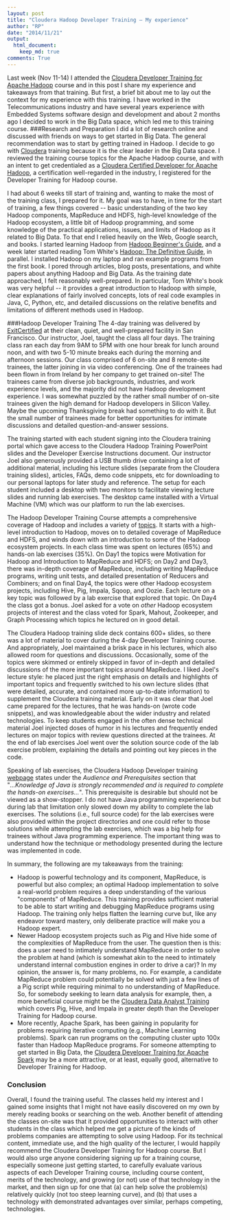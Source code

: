 ```yaml
---
layout: post
title: "Cloudera Hadoop Developer Training – My experience"
author: "RP"
date: "2014/11/21"
output:
  html_document:
    keep_md: true
comments: True
---
```

Last week (Nov 11-14) I attended the [Cloudera Developer Training for Apache Hadoop](http://www.cloudera.com/content/cloudera/en/training/courses/developer-training.html) course and in this post I share my experience and takeaways from that training. But first, a brief bit about me to lay out the context for my experience with this training. I have worked in the Telecommunications industry and have several years experience with Embedded Systems software design and development and about 2 months ago I decided to work in the Big Data space, which led me to this training course.
###Research and Preparation
I did a lot of research online and discussed with friends on ways to get started in Big Data. The general recommendation was to start by getting trained in Hadoop. I decide to go with [Cloudera](http://www.cloudera.com/content/cloudera/en/home.html) training because it is the clear leader in the Big Data space. I reviewed the training course topics for the Apache Hadoop course, and with an intent to get credentialed as a [Cloudera Certified Developer for Apache Hadoop](http://www.cloudera.com/content/cloudera/en/training/certification/ccdh.html), a certification well-regarded in the industry, I registered for the Developer Training for Hadoop course.

I had about 6 weeks till start of training and, wanting to make the most of the training class, I prepared for it. My goal was to have, in time for the start of training, a few things covered -- basic understanding of the two key Hadoop components, MapReduce and HDFS, high-level knowledge of the Hadoop ecosystem, a little bit of Hadoop programming, and some knowledge of the practical applications, issues, and limits of Hadoop as it related to Big Data. To that end I relied heavily on the Web, Google search, and books. I started learning Hadoop from [Hadoop Beginner's Guide](http://www.amazon.com/Hadoop-Beginners-Guide-Garry-Turkington/dp/1849517304/ref=sr_1_1_twi_1_pap?s=books&ie=UTF8&qid=1428696471&sr=1-1&keywords=hadoop+beginner%27s+guide), and a week later started reading Tom White's [Hadoop: The Definitive Guide](http://www.amazon.com/Hadoop-Definitive-Guide-Tom-White/dp/1449311520/ref=sr_1_1?ie=UTF8&amp;qid=1416625165&amp;sr=8-1&amp;keywords=Hadoop+the+definitive+guide), in parallel. I installed Hadoop on my laptop and ran example programs from the first book. I pored through articles, blog posts, presentations, and white papers about anything Hadoop and Big Data. As the training date approached, I felt reasonably well-prepared. In particular, Tom White's book was very helpful -- it provides a great introduction to Hadoop with simple, clear explanations of fairly involved concepts, lots of real code examples in Java, C, Python, etc, and detailed discussions on the relative benefits and limitations of different methods used in Hadoop.

###Hadoop Developer Training
The 4-day training was delivered by [ExitCertified](http://http://www.exitcertified.com/) at their clean, quiet, and well-prepared facility in San Francisco. Our instructor, Joel, taught the class all four days. The training class ran each day from 9AM to 5PM with one hour break for lunch around noon, and with two 5-10 minute breaks each during the morning and afternoon sessions. Our class comprised of 6 on-site and 8 remote-site trainees, the latter joining in via video conferencing. One of the trainees had been flown in from Ireland by her company to get trained on-site! The trainees came from diverse job backgrounds, industries, and work experience levels, and the majority did not have Hadoop development experience. I was somewhat puzzled by the rather small number of on-site trainees given the high demand for Hadoop developers in Silicon Valley. Maybe the upcoming Thanksgiving break had something to do with it. But the small number of trainees made for better opportunities for intimate discussions and detailed question-and-answer sessions.

The training started with each student signing into the Cloudera training portal which gave access to the Cloudera Hadoop Training PowerPoint slides and the Developer Exercise Instructions document. Our instructor Joel also generously provided a USB thumb drive containing a lot of additional material, including his lecture slides (separate from the Cloudera training slides), articles, FAQs, demo code snippets, etc for downloading to our personal laptops for later study and reference. The setup for each student included a desktop with two monitors to facilitate viewing lecture slides and running lab exercises. The desktop came installed with a Virtual Machine (VM) which was our platform to run the lab exercises.

The Hadoop Developer Training Course attempts a comprehensive coverage of Hadoop and includes a variety of [topics](http://www.cloudera.com/content/dam/cloudera/Resources/PDF/Datasheet/Developer_Training_for_Apache_Hadoop.pdf). It starts with a high-level introduction to Hadoop, moves on to detailed coverage of MapReduce and HDFS, and winds down with an introduction to some of the Hadoop ecosystem projects. In each class time was spent on lectures (65%) and hands-on lab exercises (35%). On Day1 the topics were Motivation for Hadoop and Introduction to MapReduce and HDFS; on Day2 and Day3, there was in-depth coverage of MapReduce, including writing MapReduce programs, writing unit tests, and detailed presentation of Reducers and Combiners; and on final Day4, the topics were other Hadoop ecosystem projects, including Hive, Pig, Impala, Sqoop, and Oozie. Each lecture on a key topic was followed by a lab exercise that explored that topic. On Day4 the class got a bonus. Joel asked for a vote on _other_ Hadoop ecosystem projects of interest and the class voted for Spark, Mahout, Zookeeper, and Graph Processing which topics he lectured on in good detail.

The Cloudera Hadoop training slide deck contains 600+ slides, so there was a lot of material to cover during the 4-day Developer Training course. And appropriately, Joel maintained a brisk pace in his lectures, which also allowed room for questions and discussions. Occasionally, some of the topics were skimmed or entirely skipped in favor of in-depth and detailed discussions of the more important topics around MapReduce. I liked Joel's lecture style: he placed just the right emphasis on details and highlights of important topics and frequently switched to his own lecture slides (that were detailed, accurate, and contained more up-to-date information) to supplement the Cloudera training material. Early on it was clear that Joel came prepared for the lectures, that he was hands-on (wrote code snippets), and was knowledgeable about the wider industry and related technologies. To keep students engaged in the often dense technical material Joel injected doses of humor in his lectures and frequently ended lectures on major topics with review questions directed at the trainees. At the end of lab exercises Joel went over the solution source code of the lab exercise problem, explaining the details and pointing out key pieces in the code.

Speaking of lab exercises, the Cloudera Hadoop Developer training [webpage](http://www.cloudera.com/content/cloudera/en/training/courses/developer-training.html) states under the _Audience and Prerequisites_ section that "_...Knowledge of Java is strongly recommended and is required to complete the hands-on exercises..._". This prerequisite is desirable but should not be viewed as a show-stopper. I do not have Java programming experience but during lab that limitation only slowed down my ability to complete the lab exercises. The solutions (i.e., full source code) for the lab exercises were also provided within the project directories and one could refer to those solutions while attempting the lab exercises, which was a big help for trainees without Java programming experience. The important thing was to understand how the technique or methodology presented during the lecture was implemented in code.

In summary, the following are my takeaways from the training:

* Hadoop is powerful technology and its component, MapReduce, is powerful but also complex; an optimal Hadoop implementation to solve a real-world problem requires a deep understanding of the various "components" of MapReduce. This training provides sufficient material to be able to start writing and debugging MapReduce programs using Hadoop. The training only helps flatten the learning curve but, like any endeavor toward mastery, only deliberate practice will make you a Hadoop expert.
* Newer Hadoop ecosystem projects such as Pig and Hive hide some of the complexities of MapReduce from the user. The question then is this: does a user need to intimately understand MapReduce in order to solve the problem at hand (which is somewhat akin to the need to intimately understand internal combustion engines in order to drive a car)? In my opinion, the answer is, for many problems, no. For example, a candidate MapReduce problem could potentially be solved with just a few lines of a Pig script while requiring minimal to no understanding of MapReduce. So, for somebody seeking to learn data analysis for example, then, a more beneficial course might be the [Cloudera Data Analyst Training](http://www.cloudera.com/content/cloudera/en/training/courses/data-analyst-training.html) which covers Pig, Hive, and Impala in greater depth than the Developer Training for Hadoop course.
* More recently, Apache Spark, has been gaining in popularity for problems requiring iterative computing (e.g., Machine Learning problems). Spark can run programs on the computing cluster upto 100x faster than Hadoop MapReduce programs. For someone attempting to get started in Big Data, the [Cloudera Developer Training for Apache Spark](http://www.cloudera.com/content/cloudera/en/training/courses/spark-training.html) may be a more attractive, or at least, equally good, alternative to Developer Training for Hadoop.

### Conclusion
Overall, I found the training useful. The classes held my interest and I gained some insights that I might not have easily discovered on my own by merely reading books or searching on the web. Another benefit of attending the classes on-site was that it provided opportunities to interact with other students in the class which helped me get a picture of the kinds of problems companies are attempting to solve using Hadoop. For its technical content, immediate use, and the high quality of the lecturer, I would happily recommend the Cloudera Developer Training for Hadoop course. But I would also urge anyone considering signing up for a training course, especially someone just getting started, to carefully evaluate various aspects of each Developer Training course, including course content, merits of the technology, and growing (or not) use of that technology in the market, and then sign up for one that (a) can help solve the problem(s) relatively quickly (not too steep learning curve), and (b) that uses a technology with demonstrated advantages over similar, perhaps competing, technologies.
